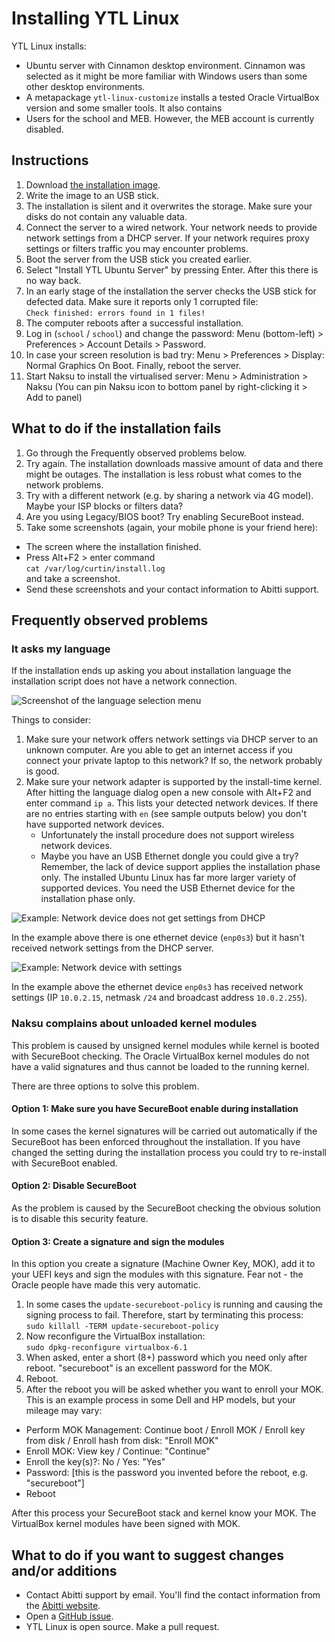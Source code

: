 # Installing YTL Linux

YTL Linux installs:
 * Ubuntu server with Cinnamon desktop environment. Cinnamon was selected
   as it might be more familiar with Windows users than some other desktop
   environments.
 * A metapackage `ytl-linux-customize` installs a tested Oracle VirtualBox
   version and some smaller tools. It also contains
 * Users for the school and MEB. However, the MEB account is currently disabled.

## Instructions

 1. Download [the installation image](https://linux.abitti.fi/ytl-install-22.iso).
 1. Write the image to an USB stick.
 1. The installation is silent and it overwrites the storage. Make sure your disks do not contain any valuable data.
 1. Connect the server to a wired network. Your network needs to provide network settings from a DHCP server. If your network requires proxy settings or filters traffic you may encounter problems.
 1. Boot the server from the USB stick you created earlier.
 1. Select "Install YTL Ubuntu Server" by pressing Enter. After this there is no way back.
 1. In an early stage of the installation the server checks the USB stick for defected data. Make sure it reports only 1 corrupted file:\
 `Check finished: errors found in 1 files!`
 1. The computer reboots after a successful installation.
 1. Log in (`school` / `school`) and change the password: Menu (bottom-left) > Preferences > Account Details > Password.
 1. In case your screen resolution is bad try: Menu > Preferences > Display: Normal Graphics On Boot. Finally, reboot the server.
 1. Start Naksu to install the virtualised server: Menu > Administration > Naksu (You can pin Naksu icon to bottom panel by right-clicking it > Add to panel)

## What to do if the installation fails

 1. Go through the Frequently observed problems below.
 1. Try again. The installation downloads massive amount of data and there might be outages. The installation is less robust what comes to the network problems.
 1. Try with a different network (e.g. by sharing a network via 4G model). Maybe your ISP blocks or filters data?
 1. Are you using Legacy/BIOS boot? Try enabling SecureBoot instead.
 1. Take some screenshots (again, your mobile phone is your friend here):
   * The screen where the installation finished.
   * Press Alt+F2 > enter command \
     `cat /var/log/curtin/install.log` \
     and take a screenshot.
   * Send these screenshots and your contact information to Abitti support.

## Frequently observed problems

### It asks my language

If the installation ends up asking you about installation language the installation
script does not have a network connection.

![Screenshot of the language selection menu](assets/install-no-network.png)

Things to consider:
 1. Make sure your network offers network settings via DHCP server to an
    unknown computer. Are you able to get an internet access if you connect
    your private laptop to this network? If so, the network probably is good.
 1. Make sure your network adapter is supported by the install-time kernel.
    After hitting the language dialog open a new console with Alt+F2 and enter
    command `ip a`. This lists your detected network devices. If there are no
    entries starting with `en` (see sample outputs below) you don't have supported
    network devices.
      * Unfortunately the install procedure does not support wireless network devices.
      * Maybe you have an USB Ethernet dongle you could give a try? Remember, the
        lack of device support applies the installation phase only. The installed
        Ubuntu Linux has far more larger variety of supported devices. You need
        the USB Ethernet device for the installation phase only.

![Example: Network device does not get settings from DHCP](assets/install-network-no-settings.png)

In the example above there is one ethernet device (`enp0s3`) but it hasn't received network
settings from the DHCP server.

![Example: Network device with settings](assets/install-network-ok.png)

In the example above the ethernet device `enp0s3` has received network settings (IP
`10.0.2.15`, netmask `/24` and broadcast address `10.0.2.255`).

### Naksu complains about unloaded kernel modules

This problem is caused by unsigned kernel modules while kernel is booted with SecureBoot checking.
The Oracle VirtualBox kernel modules do not have a valid signatures and thus cannot be loaded to the
running kernel.

There are three options to solve this problem.

#### Option 1: Make sure you have SecureBoot enable during installation

In some cases the kernel signatures will be carried out automatically if the SecureBoot has been
enforced throughout the installation. If you have changed the setting during the installation
process you could try to re-install with SecureBoot enabled.

#### Option 2: Disable SecureBoot

As the problem is caused by the SecureBoot checking the obvious solution is to disable this security
feature.

#### Option 3: Create a signature and sign the modules

In this option you create a signature (Machine Owner Key, MOK), add it to your UEFI keys and sign the modules with this signature. Fear not - the Oracle people have made this very automatic.

 1. In some cases the `update-secureboot-policy` is running and causing the signing process to fail. Therefore, start by terminating this process:\
   `sudo killall -TERM update-secureboot-policy`
 1. Now reconfigure the VirtualBox installation:\
   `sudo dpkg-reconfigure virtualbox-6.1`
 1. When asked, enter a short (8+) password which you need only after reboot. "secureboot" is an excellent password for the MOK.
 1. Reboot.
 1. After the reboot you will be asked whether you want to enroll your MOK. This is an example process in some Dell and HP models, but your mileage may vary:
  * Perform MOK Management: Continue boot / Enroll MOK / Enroll key from disk / Enroll hash from disk: "Enroll MOK"
  * Enroll MOK: View key / Continue: "Continue"
  * Enroll the key(s)?: No / Yes: "Yes"
  * Password: [this is the password you invented before the reboot, e.g. "secureboot"]
  * Reboot

After this process your SecureBoot stack and kernel know your MOK. The VirtualBox kernel modules have been signed with MOK.

## What to do if you want to suggest changes and/or additions

 * Contact Abitti support by email. You'll find the contact information from the [Abitti website](https://abitti.fi).
 * Open a [GitHub issue](https://github.com/digabi/ytl-linux/issues).
 * YTL Linux is open source. Make a pull request.
